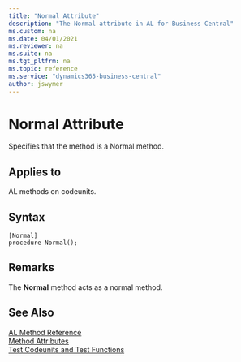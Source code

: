 ```yaml
---
title: "Normal Attribute"
description: "The Normal attribute in AL for Business Central"
ms.custom: na
ms.date: 04/01/2021
ms.reviewer: na
ms.suite: na
ms.tgt_pltfrm: na
ms.topic: reference
ms.service: "dynamics365-business-central"
author: jswymer
---
```


# Normal Attribute

Specifies that the method is a Normal method.

## Applies to  
AL methods on codeunits.

## Syntax  
  
```AL
[Normal]
procedure Normal();
```    
  
## Remarks

The **Normal** method acts as a normal method.

## See Also

[AL Method Reference](../methods-auto/library.md)  
[Method Attributes](devenv-method-attributes.md)  
[Test Codeunits and Test Functions](../devenv-test-codeunits-and-test-methods.md)